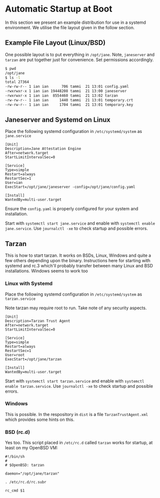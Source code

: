 # Automatic Startup at Boot

In this section we present an example distribution for use in a systemd environment. We utilise the file layout given in the follow section.

## Example File Layout (Linux/BSD)

One possible layout is to put everything in `/opt/jane`.  Note, `janeserver` and `tarzan` are put together just for convenience. Set permissions accordingly.

```bash
$ pwd
/opt/jane
$ ls -l
total 27364
-rw-rw-r-- 1 ian ian      706 tammi  21 13:01 config.yaml
-rwxrwxr-x 1 ian ian 19448208 tammi  21 13:00 janeserver
-rwxrwxr-x 1 ian ian  8554460 tammi  21 13:02 tarzan
-rw-rw-r-- 1 ian ian     1440 tammi  21 13:01 temporary.crt
-rw-rw-r-- 1 ian ian     1704 tammi  21 13:01 temporary.key
```

## Janeserver and Systemd on Linux

Place the following systemd configuration in `/etc/systemd/system`  as `jane.service`

```
[Unit]
Description=Jane Attestation Engine
After=network.target
StartLimitIntervalSec=0

[Service]
Type=simple
Restart=always
RestartSec=1
User=ian
ExecStart=/opt/jane/janeserver -config=/opt/jane/config.yaml

[Install]
WantedBy=multi-user.target
```

Ensure the `config.yaml` is properly configured for your system and installation.

Start with `systemctl start jane.service` and enable with `systemctl enable jane.service`. Use `journalctl -xe` to check startup and possible errors.


## Tarzan 

This is how to start tarzan. It works on BSDs, Linux, Windows and quite a few others depending upon the binary. Instructions here for starting with systemd and rc.3 which'll probably transfer between many Linux and BSD installations. Windows seems to work too

### Linux with Systemd 

Place the following systemd configuration in `/etc/systemd/system`  as `tarzan.service`

Note tarzan may require root to run. Take note of any security aspects.

```
[Unit]
Description=Tarzan Trust Agent
After=network.target
StartLimitIntervalSec=0

[Service]
Type=simple
Restart=always
RestartSec=1
User=root
ExecStart=/opt/jane/tarzan

[Install]
WantedBy=multi-user.target
```

Start with `systemctl start tarzan.service` and enable with `systemctl enable tarzan.service`. Use `journalctl -xe` to check startup and possible errors.

### Windows

This is possible. In the respository in `dist` is a file `TarzanTrustAgent.xml` which provides some hints on this.

### BSD (rc.d)

Yes too. This script placed in `/etc/rc.d` called `tarzan` works for startup, at least on my OpenBSD VM:

```
#!/bin/sh
#
# $OpenBSD: tarzan

daemon="/opt/jane/tarzan"

. /etc/rc.d/rc.subr

rc_cmd $1
```
